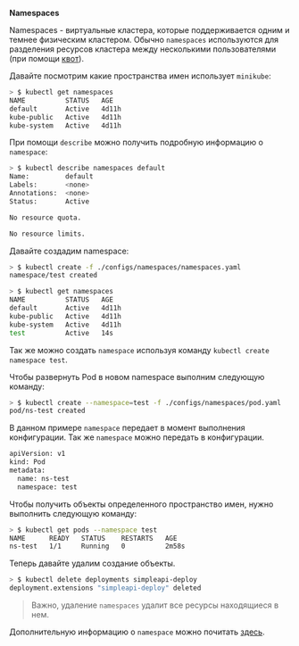 **Namespaces**

Namespaces - виртуальные кластера, которые поддерживается одним и темнее физическим кластером. Обычно `namespaces` используются для разделения ресурсов кластера между несколькими пользователями (при помощи [квот](https://kubernetes.io/docs/concepts/policy/resource-quotas/)).

Давайте посмотрим какие пространства имен использует `minikube`:

```bash
> $ kubectl get namespaces
NAME          STATUS   AGE
default       Active   4d11h
kube-public   Active   4d11h
kube-system   Active   4d11h
```

При помощи `describe` можно получить подробную информацию о `namespace`:

```bash
> $ kubectl describe namespaces default
Name:         default
Labels:       <none>
Annotations:  <none>
Status:       Active

No resource quota.

No resource limits.
```

Давайте создадим namespace:

```bash
> $ kubectl create -f ./configs/namespaces/namespaces.yaml
namespace/test created

> $ kubectl get namespaces
NAME          STATUS   AGE
default       Active   4d11h
kube-public   Active   4d11h
kube-system   Active   4d11h
test          Active   14s
```

Так же можно создать `namespace` используя команду `kubectl create namespace test`.

Чтобы развернуть Pod в новом namespace выполним следующую команду:

```bash
> $ kubectl create --namespace=test -f ./configs/namespaces/pod.yaml               
pod/ns-test created
```

В данном примере `namespace` передает в момент выполнения конфигурации. Так же `namespace` можно передать в конфигурации.

```bash
apiVersion: v1
kind: Pod
metadata:
  name: ns-test
  namespace: test
```

Чтобы получить объекты определенного пространство имен, нужно выполнить следующую команду:

```bash
> $ kubectl get pods --namespace test
NAME      READY   STATUS    RESTARTS   AGE
ns-test   1/1     Running   0          2m58s
```

Теперь давайте удалим создание объекты.

```bash
> $ kubectl delete deployments simpleapi-deploy
deployment.extensions "simpleapi-deploy" deleted
```

> Важно, удаление `namespaces` удалит все ресурсы находящиеся в нем.

Дополнительную информацию о `namespace` можно почитать [здесь](https://kubernetes.io/docs/tasks/administer-cluster/namespaces/).